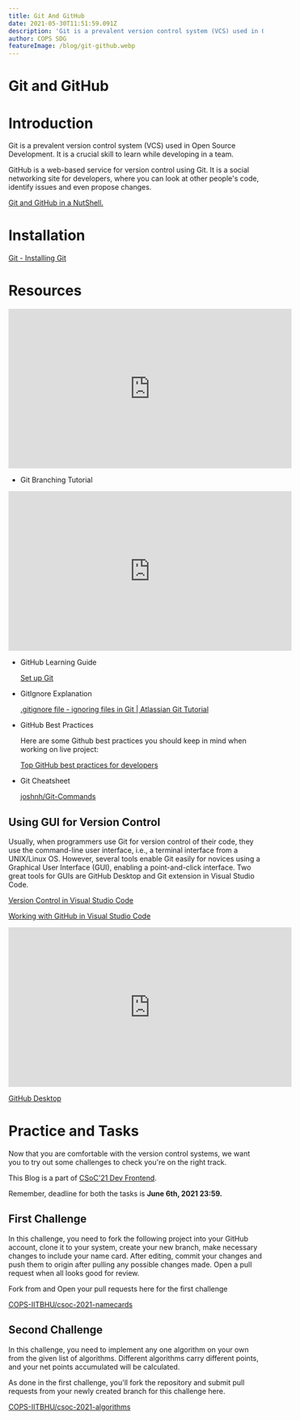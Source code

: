 ```yaml
---
title: Git And GitHub
date: 2021-05-30T11:51:59.091Z
description: 'Git is a prevalent version control system (VCS) used in Open Source Development. It is a crucial skill to learn while developing in a team.'
author: COPS SDG
featureImage: /blog/git-github.webp
---
```


# Git and GitHub

# Introduction

Git is a prevalent version control system (VCS) used in Open Source Development. It is a crucial skill to learn while developing in a team.

GitHub is a web-based service for version control using Git. It is a social networking site for developers, where you can look at other people's code, identify issues and even propose changes.

[Git and GitHub in a NutShell.](https://codeburst.io/git-and-github-in-a-nutshell-b0a3cc06458f)

# Installation

[Git - Installing Git](https://git-scm.com/book/en/v2/Getting-Started-Installing-Git)

# Resources

<div class="container">
  <iframe class="responsive-iframe" width="560" height="315" src="https://www.youtube-nocookie.com/embed/SWYqp7iY_Tc" frameborder="0" allow="accelerometer; autoplay; encrypted-media; gyroscope; picture-in-picture" allowfullscreen></iframe>
</div>

- Git Branching Tutorial

<div class="container">
  <iframe class="responsive-iframe" width="560" height="315" src="https://www.youtube-nocookie.com/embed/JTE2Fn_sCZs" frameborder="0" allow="accelerometer; autoplay; encrypted-media; gyroscope; picture-in-picture" allowfullscreen></iframe>
</div>

- GitHub Learning Guide

  [Set up Git](https://docs.github.com/en/github/getting-started-with-github/quickstart/set-up-git)

- GitIgnore Explanation

  [.gitignore file - ignoring files in Git | Atlassian Git Tutorial](https://www.atlassian.com/git/tutorials/saving-changes/gitignore)

- GitHub Best Practices

  Here are some Github best practices you should keep in mind when working on live project:

  [Top GitHub best practices for developers](https://www.datree.io/resources/github-best-practices)

- Git Cheatsheet

  [joshnh/Git-Commands](https://github.com/joshnh/Git-Commands/blob/master/README.md)

## Using GUI for Version Control

Usually, when programmers use Git for version control of their code, they use the command-line user interface, i.e., a terminal interface from a UNIX/Linux OS. However, several tools enable Git easily for novices using a Graphical User Interface (GUI), enabling a point-and-click interface. Two great tools for GUIs are GitHub Desktop and Git extension in Visual Studio Code.

[Version Control in Visual Studio Code](https://code.visualstudio.com/docs/editor/versioncontrol)

[Working with GitHub in Visual Studio Code](https://code.visualstudio.com/docs/editor/github)

<div class="container">
  <iframe class="responsive-iframe" width="560" height="315" src="https://www.youtube-nocookie.com/embed/F2DBSH2VoHQ" frameborder="0" allow="accelerometer; autoplay; encrypted-media; gyroscope; picture-in-picture" allowfullscreen></iframe>
</div>

[GitHub Desktop](https://desktop.github.com/)

# Practice and Tasks

Now that you are comfortable with the version control systems, we want you to try out some challenges to check you're on the right track.

This Blog is a part of [CSoC'21 Dev Frontend](/blog/csoc21-frontend).

Remember, deadline for both the tasks is **June 6th, 2021 23:59.**

## First Challenge

In this challenge, you need to fork the following project into your GitHub account, clone it to your system, create your new branch, make necessary changes to include your name card. After editing, commit your changes and push them to origin after pulling any possible changes made. Open a pull request when all looks good for review.

Fork from and Open your pull requests here for the first challenge

[COPS-IITBHU/csoc-2021-namecards](https://github.com/COPS-IITBHU/csoc-2021-namecards)

## Second Challenge

In this challenge, you need to implement any one algorithm on your own from the given list of algorithms. Different algorithms carry different points, and your net points accumulated will be calculated.

As done in the first challenge, you'll fork the repository and submit pull requests from your newly created branch for this challenge here.

[COPS-IITBHU/csoc-2021-algorithms](https://github.com/COPS-IITBHU/csoc-2021-algorithms)
